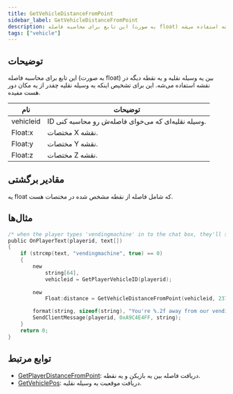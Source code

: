 ```yaml
---
title: GetVehicleDistanceFromPoint
sidebar_label: GetVehicleDistanceFromPoint
description: این تابع برای محاسبه فاصله (به صورت float) بین یه وسیله نقلیه و یه نقطه دیگه در نقشه استفاده می‌شه.
tags: ["vehicle"]
---
```


## توضیحات

این تابع برای محاسبه فاصله (به صورت float) بین یه وسیله نقلیه و یه نقطه دیگه در نقشه استفاده می‌شه. این برای تشخیص اینکه یه وسیله نقلیه چقدر از یه مکان دور هست مفیده.

| نام      | توضیحات                                          |
| --------- | ---------------------------------------------------- |
| vehicleid | ID وسیله نقلیه‌ای که می‌خوای فاصله‌ش رو محاسبه کنی. |
| Float:x   | مختصات X نقشه.                                |
| Float:y   | مختصات Y نقشه.                                |
| Float:z   | مختصات Z نقشه.                                |

## مقادیر برگشتی

یه float که شامل فاصله از نقطه مشخص شده در مختصات هست.

## مثال‌ها

```c
/* when the player types 'vendingmachine' in to the chat box, they'll see this.*/
public OnPlayerText(playerid, text[])
{
    if (strcmp(text, "vendingmachine", true) == 0)
    {
        new
            string[64],
            vehicleid = GetPlayerVehicleID(playerid);
        
        new
            Float:distance = GetVehicleDistanceFromPoint(vehicleid, 237.9, 115.6, 1010.2);

        format(string, sizeof(string), "You're %.2f away from our vending machine.", distance);
        SendClientMessage(playerid, 0xA9C4E4FF, string);
    }
    return 0;
}
```

## توابع مرتبط

- [GetPlayerDistanceFromPoint](GetPlayerDistanceFromPoint): دریافت فاصله بین یه بازیکن و یه نقطه.
- [GetVehiclePos](GetVehiclePos): دریافت موقعیت یه وسیله نقلیه.